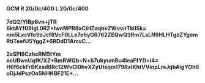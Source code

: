 #### GCM R 20/0c/400 L 20/0c/400
**7dQ2/YlBp6vn+jTR**<br/>**6ktAYf09IgL0RZ+IwnMPR8aCiHZaqbvZWvvirTkiISk=**<br/>**nm5LxcVfo9zJcf8VcF0LLe7e6yGR762ZEQwQ3Rm7LsLN9HLHTgzZYgemRtiTeefU5YggZ+6RDdD1AmvC...**<br/><br/>
**2sSPI6CzhcRM5tYm**<br/>**ocUBwsUqfK/XZ+BmRWQb+N+b7ukyumBu4leaFfYD+i4=**<br/>**H6f6ckFrBKxsd8Rc12WvCl0hvXZyUtsqm179RxiKhtVVinpLrsJqbAigYOh6oDjJdPszOo5NHKBF21E+...**